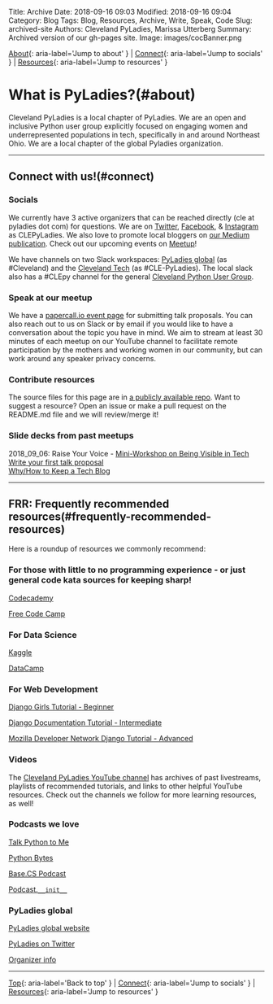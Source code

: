 Title: Archive
Date: 2018-09-16 09:03
Modified: 2018-09-16 09:04
Category: Blog
Tags: Blog, Resources, Archive, Write, Speak, Code
Slug: archived-site
Authors: Cleveland PyLadies, Marissa Utterberg
Summary: Archived version of our gh-pages site.
Image: images/cocBanner.png

[About](https://clepyladies.github.io/pyladies-official/archived-site.html#about){: aria-label='Jump to about' } | [Connect](https://clepyladies.github.io/pyladies-official/archived-site.html#connect){: aria-label='Jump to socials' } | [Resources](https://clepyladies.github.io/pyladies-official/archived-site.html#frequently-recommended-resources){: aria-label='Jump to resources' }

# What is PyLadies?(#about)

Cleveland PyLadies is a local chapter of PyLadies. We are an open and inclusive Python user group explicitly focused on engaging women and underrepresented populations in tech, specifically in and around Northeast Ohio. We are a local chapter of the global Pyladies organization.

---

## Connect with us!(#connect)

### Socials

We currently have 3 active organizers that can be reached directly (cle at pyladies dot com) for questions. We are on [Twitter](https://www.twitter.com/CLEPyLadies/), [Facebook](https://www.facebook.com/clepyladies/), & [Instagram](https://www.instagram.com/CLEPyLadies/) as CLEPyLadies. We also love to promote local bloggers on [our Medium publication](https://medium.com/cleveland-pyladies/). Check out our upcoming events on [Meetup](https://www.meetup.com/CLE-PyLadies/)!

We have channels on two Slack workspaces: [PyLadies global](https://slackin.pyladies.com/) (as #Cleveland) and the [Cleveland Tech](https://cleveland-tech.slack.com/) (as #CLE-PyLadies). The local slack also has a #CLEpy channel for the general [Cleveland Python User Group](https://www.clepy.org/).

### Speak at our meetup

We have a [papercall.io event page](https://www.papercall.io/clepyladies) for submitting talk proposals. You can also reach out to us on Slack or by email if you would like to have a conversation about the topic you have in mind. We aim to stream at least 30 minutes of each meetup on our YouTube channel to facilitate remote participation by the mothers and working women in our community, but can work around any speaker privacy concerns.

### Contribute resources

The source files for this page are in [a publicly available repo](https://github.com/CLEPyLadies/CLEPyLadies.github.io). Want to suggest a resource? Open an issue or make a pull request on the README.md file and we will review/merge it!

### Slide decks from past meetups

2018_09_06: Raise Your Voice - [Mini-Workshop on Being Visible in Tech](http://meetu.ps/e/FLvfB/DxhG9/f)  
   [Write your first talk proposal](https://docs.google.com/presentation/d/19BdDbowE1Ec9bbDyD9LfhYsSUllm5qera-eH2APkk28/edit?usp=sharing)  
   [Why/How to Keep a Tech Blog](https://docs.google.com/presentation/d/1KPfsylMuSTvbIzJULoZCJS4rTpbm6M2rauXJAvdwrjk/edit?usp=sharing)

---

## FRR: Frequently recommended resources(#frequently-recommended-resources)

Here is a roundup of resources we commonly recommend:

### For those with little to no programming experience - or just general code kata sources for keeping sharp!

[Codecademy](https://www.codecademy.com/learn/learn-python)

[Free Code Camp](https://learn.freecodecamp.org/)

### For Data Science

[Kaggle](https://www.kaggle.com)

[DataCamp](https://www.datacamp.com/tracks/skill)

### For Web Development

[Django Girls Tutorial - Beginner](https://tutorial.djangogirls.org/)

[Django Documentation Tutorial - Intermediate](https://docs.djangoproject.com/en/2.1/intro/tutorial01/)

[Mozilla Developer Network Django Tutorial - Advanced](https://developer.mozilla.org/en-US/docs/Learn/Server-side/Django/Tutorial_local_library_website)

### Videos

The [Cleveland PyLadies YouTube channel](https://www.youtube.com/channel/UCrX6AAcxXO_-8gitJWdjkuw?view_as=subscriber) has archives of past livestreams, playlists of recommended tutorials, and links to other helpful YouTube resources. Check out the channels we follow for more learning resources, as well!

### Podcasts we love

[Talk Python to Me](https://talkpython.fm/)

[Python Bytes](https://pythonbytes.fm/)

[Base.CS Podcast](https://www.codenewbie.org/basecs)

[Podcast.`__init__`](https://www.podcastinit.com/)

### PyLadies global

[PyLadies global website](https://www.pyladies.com/)

[PyLadies on Twitter](https://www.twitter.com/pyladies/)

[Organizer info](https://kit.pyladies.com/)

---

[Top](https://clepyladies.github.io/pyladies-official/archived-site.html#about){: aria-label='Back to top' } | [Connect](https://clepyladies.github.io/pyladies-official/archived-site.html#connect){: aria-label='Jump to socials' } | [Resources](https://clepyladies.github.io/pyladies-official/archived-site.html#frequently-recommended-resources){: aria-label='Jump to resources' }
